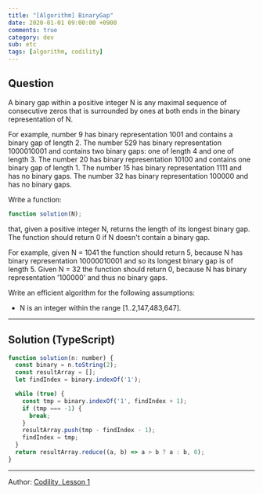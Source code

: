 ```yaml
---
title: "[Algorithm] BinaryGap"
date: 2020-01-01 09:00:00 +0900
comments: true
category: dev
sub: etc
tags: [algorithm, codility]
---
```


## Question
A binary gap within a positive integer N is any maximal sequence of consecutive zeros that is surrounded by ones at both ends in the binary representation of N.

For example, number 9 has binary representation 1001 and contains a binary gap of length 2. The number 529 has binary representation 1000010001 and contains two binary gaps: one of length 4 and one of length 3. The number 20 has binary representation 10100 and contains one binary gap of length 1. The number 15 has binary representation 1111 and has no binary gaps. The number 32 has binary representation 100000 and has no binary gaps.

Write a function:
```js
function solution(N);
```
that, given a positive integer N, returns the length of its longest binary gap. The function should return 0 if N doesn't contain a binary gap.

For example, given N = 1041 the function should return 5, because N has binary representation 10000010001 and so its longest binary gap is of length 5. Given N = 32 the function should return 0, because N has binary representation '100000' and thus no binary gaps.

Write an efficient algorithm for the following assumptions:

* N is an integer within the range [1..2,147,483,647].

---

## Solution (TypeScript)

```js
function solution(n: number) {
  const binary = n.toString(2);
  const resultArray = [];
  let findIndex = binary.indexOf('1');

  while (true) {
    const tmp = binary.indexOf('1', findIndex + 1);
    if (tmp === -1) {
      break;
    }
    resultArray.push(tmp - findIndex - 1);
    findIndex = tmp;
  }
  return resultArray.reduce((a, b) => a > b ? a : b, 0);
}
```

---

Author: [Codility, Lesson 1](https://app.codility.com/programmers/lessons/1-iterations/binary_gap/)